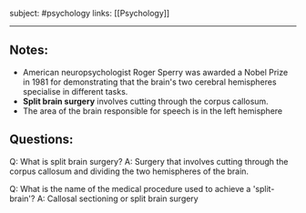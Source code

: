 subject: #psychology 
links: [[Psychology]]

---

## Notes:
- American neuropsychologist Roger Sperry was awarded a Nobel Prize in 1981 for demonstrating that the brain's two cerebral hemispheres specialise in different tasks.
- **Split brain surgery** involves cutting through the corpus callosum.
- The area of the brain responsible for speech is in the left hemisphere


## Questions:
Q: What is split brain surgery?
A: Surgery that involves cutting through the corpus callosum and dividing the two hemispheres of the brain.
<!--ID: 1624005773647-->

Q: What is the name of the medical procedure used to achieve a 'split-brain'?
A: Callosal sectioning or split brain surgery
<!--ID: 1624072250210-->


